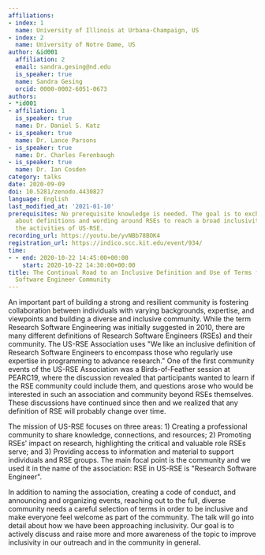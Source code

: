 ```yaml
---
affiliations:
- index: 1
  name: University of Illinois at Urbana-Champaign, US
- index: 2
  name: University of Notre Dame, US
author: &id001
  affiliation: 2
  email: sandra.gesing@nd.edu
  is_speaker: true
  name: Sandra Gesing
  orcid: 0000-0002-6051-0673
authors:
- *id001
- affiliation: 1
  is_speaker: true
  name: Dr. Daniel S. Katz
- is_speaker: true
  name: Dr. Lance Parsons
- is_speaker: true
  name: Dr. Charles Ferenbaugh
- is_speaker: true
  name: Dr. Ian Cosden
category: talks
date: 2020-09-09
doi: 10.5281/zenodo.4430827
language: English
last_modified_at: '2021-01-10'
prerequisites: No prerequisite knowledge is needed. The goal is to exchange ideas
  about definitions and wording around RSEs to reach a broad inclusivity and to present
  the activities of US-RSE.
recording_url: https://youtu.be/yvNBb78BOK4
registration_url: https://indico.scc.kit.edu/event/934/
time:
- - end: 2020-10-22 14:45:00+00:00
    start: 2020-10-22 14:30:00+00:00
title: The Continual Road to an Inclusive Definition and Use of Terms for the US Research
  Software Engineer Community
---
```


An important part of building a strong and resilient community is fostering collaboration between individuals with varying backgrounds, expertise, and viewpoints and building a diverse and inclusive community. While the term Research Software Engineering was initially suggested in 2010, there are many different definitions of Research Software Engineers (RSEs) and their community. The US-RSE Association uses "We like an inclusive definition of Research Software Engineers to encompass those who regularly use expertise in programming to advance research." One of the first community events of the US-RSE Association was a Birds-of-Feather session at PEARC19, where the discussion revealed that participants wanted to learn if the RSE community could include them, and questions arose who would be interested in such an association and community beyond RSEs themselves. These discussions have continued since then and we realized that any definition of RSE will probably change over time.

The mission of US-RSE focuses on three areas: 1) Creating a professional community to share knowledge, connections, and resources; 2) Promoting RSEs' impact on research, highlighting the critical and valuable role RSEs serve; and 3) Providing access to information and material to support individuals and RSE groups. The main focal point is the community and we used it in the name of the association: RSE in US-RSE is "Research Software Engineer".

In addition to naming the association, creating a code of conduct, and announcing and organizing events, reaching out to the full, diverse community needs a careful selection of terms in order to be inclusive and make everyone feel welcome as part of the community. The talk will go into detail about how we have been approaching inclusivity. Our goal is to actively discuss and raise more and more awareness of the topic to improve inclusivity in our outreach and in the community in general.